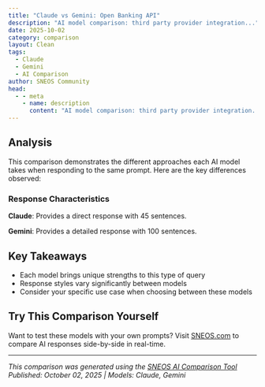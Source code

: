 ```yaml
---
title: "Claude vs Gemini: Open Banking API"
description: "AI model comparison: third party provider integration..."
date: 2025-10-02
category: comparison
layout: Clean
tags:
  - Claude
  - Gemini
  - AI Comparison
author: SNEOS Community
head:
  - - meta
    - name: description
      content: "AI model comparison: third party provider integration..."
---
```


<ChatComparison
  title="Claude vs Gemini: Open Banking API"
  prompt="third party provider integration"
  :responses='{
    "Claude": "# Third Party Provider Integration\n\nThird-party provider integration involves connecting external services, APIs, or platforms into your application ecosystem. Here\u0027s a comprehensive guide:\n\n## Common Types of Third-Party Integrations\n\n### 1. **Payment Processors**\n- Stripe, PayPal, Square\n- Banking APIs\n- Cryptocurrency gateways\n\n### 2. **Authentication Services**\n- OAuth providers (Google, Facebook, GitHub)\n- SSO solutions (Okta, Auth0)\n- Identity management systems\n\n### 3. **Cloud Services**\n- AWS, Azure, Google Cloud\n- Storage services (S3, Dropbox)\n- CDN providers\n\n### 4. **Communication APIs**\n- Email services (SendGrid, Mailchimp)\n- SMS providers (Twilio, Vonage)\n- Video calling (Zoom, WebRTC)\n\n### 5. **Analytics \u0026 Monitoring**\n- Google Analytics\n- Application monitoring (New Relic, DataDog)\n- Error tracking (Sentry, Rollbar)\n\n## Integration Approaches\n\n### 1. **REST API Integration**\n\u0060\u0060\u0060javascript\n// Example: Stripe payment integration\nconst stripe = require(\u0027stripe\u0027)(\u0027sk_test_...\u0027);\n\nasync function createPayment(amount, currency) {\n  try {\n    const paymentIntent = await stripe.paymentIntents.create({\n      amount: amount,\n      currency: currency,\n      automatic_payment_methods: {\n        enabled: true,\n      },\n    });\n    return paymentIntent;\n  } catch (error) {\n    console.error(\u0027Payment creation failed:\u0027, error);\n    throw error;\n  }\n}\n\u0060\u0060\u0060\n\n### 2. **SDK Integration**\n\u0060\u0060\u0060python\n# Example: AWS S3 integration\nimport boto3\nfrom botocore.exceptions import ClientError\n\nclass S3Manager:\n    def __init__(self):\n        self.s3_client = boto3.client(\u0027s3\u0027)\n    \n    def upload_file(self, file_path, bucket, object_name):\n        try:\n            self.s3_client.upload_file(file_path, bucket, object_name)\n            return True\n        except ClientError as e:\n            print(f\u0022Upload failed: {e}\u0022)\n            return False\n\u0060\u0060\u0060\n\n### 3. **Webhook Integration**\n\u0060\u0060\u0060javascript\n// Express.js webhook handler\napp.post(\u0027/webhook/stripe\u0027, express.raw({type: \u0027application/json\u0027}), (req, res) =\u003E {\n  const sig = req.headers[\u0027stripe-signature\u0027];\n  let event;\n\n  try {\n    event = stripe.webhooks.constructEvent(req.body, sig, endpointSecret);\n  } catch (err) {\n    console.log(\u0060Webhook signature verification failed.\u0060, err.message);\n    return res.status(400).send(\u0060Webhook Error: ${err.message}\u0060);\n  }\n\n  // Handle the event\n  switch (event.type) {\n    case \u0027payment_intent.succeeded\u0027:\n      handlePaymentSuccess(event.data.object);\n      break;\n    default:\n      console.log(\u0060Unhandled event type ${event.type}\u0060);\n  }\n\n  res.status(200).send(\u0027Received\u0027);\n});\n\u0060\u0060\u0060\n\n## Integration Patterns\n\n### 1. **Adapter Pattern**\n\u0060\u0060\u0060java\n// Create adapters for different payment providers\npublic interface PaymentAdapter {\n    PaymentResult processPayment(PaymentRequest request);\n}\n\npublic class StripeAdapter implements PaymentAdapter {\n    public PaymentResult processPayment(PaymentRequest request) {\n        // Stripe-specific implementation\n    }\n}\n\npublic class PayPalAdapter implements PaymentAdapter {\n    public PaymentResult processPayment(PaymentRequest request) {\n        // PayPal-specific implementation\n    }\n}\n\u0060\u0060\u0060\n\n### 2. **Factory Pattern**\n\u0060\u0060\u0060csharp\npublic class IntegrationFactory\n{\n    public static IPaymentProvider CreatePaymentProvider(string providerType)\n    {\n        return providerType.ToLower() switch\n        {\n            \u0022stripe\u0022 =\u003E new StripeProvider(),\n            \u0022paypal\u0022 =\u003E new PayPalProvider(),\n            \u0022square\u0022 =\u003E new SquareProvider(),\n            _ =\u003E throw new ArgumentException(\u0022Unknown provider type\u0022)\n        };\n    }\n}\n\u0060\u0060\u0060\n\n## Best Practices\n\n### 1. **Error Handling \u0026 Resilience",
    "Gemini": "Okay, let\u0027s break down third-party provider integration.  It\u0027s a common and often crucial process in modern software development. Here\u0027s a comprehensive overview covering key aspects:\n\n**What is Third-Party Provider Integration?**\n\nIn simple terms, it\u0027s the process of connecting your application, website, or system with external services or platforms offered by other companies (the \u0022third party\u0022). This allows you to extend the functionality of your system without building everything from scratch. You essentially \u0022plug in\u0022 pre-built solutions for specific tasks.\n\n**Why Integrate with Third-Party Providers?**\n\n*   **Reduced Development Time and Costs:**  Leveraging existing solutions saves significant time and resources that would otherwise be spent on development, testing, and maintenance.\n*   **Specialized Expertise:** Third-party providers often specialize in specific areas, offering highly refined and optimized services (e.g., payment processing, email marketing, analytics).\n*   **Improved Functionality:** Access to advanced features and capabilities that would be difficult or expensive to develop internally.\n*   **Scalability:**  Third-party services are often designed to handle large volumes of data and users, allowing your application to scale easily.\n*   **Focus on Core Business:**  Outsourcing non-core functionalities allows you to focus on your core business activities and competitive advantages.\n*   **Faster Time to Market:**  Integration accelerates the launch of new features and products.\n*   **Enhanced User Experience:**  Improved user experience through features like seamless payment processing, personalized recommendations, and interactive maps.\n\n**Examples of Third-Party Provider Integrations:**\n\n*   **Payment Gateways:**  Stripe, PayPal, Braintree (for handling online payments)\n*   **Email Marketing Services:**  Mailchimp, SendGrid, ActiveCampaign (for sending and managing email campaigns)\n*   **Social Media Platforms:**  Facebook, Twitter, Instagram, LinkedIn (for social login, sharing, and data retrieval)\n*   **Analytics Platforms:**  Google Analytics, Mixpanel, Amplitude (for tracking user behavior and website performance)\n*   **Cloud Storage:**  Amazon S3, Google Cloud Storage, Azure Blob Storage (for storing and retrieving files)\n*   **Mapping Services:**  Google Maps, Mapbox (for displaying maps and location-based information)\n*   **Customer Relationship Management (CRM):** Salesforce, HubSpot (for managing customer data and interactions)\n*   **Authentication Services:**  Auth0, Okta (for secure user authentication and authorization)\n*   **Search Services:**  Algolia, ElasticSearch (for powerful search functionality)\n*   **SMS/Messaging:** Twilio, Nexmo (for sending SMS messages and handling phone calls)\n*   **AI/ML Services:**  Amazon SageMaker, Google Cloud AI Platform (for machine learning models)\n\n**Key Considerations Before Integration:**\n\n*   **Business Requirements:**  Clearly define what functionality you need and how the third-party service will help you achieve your business goals.\n*   **Security:**  Assess the security practices of the third-party provider.  Ensure they comply with relevant security standards and regulations (e.g., GDPR, PCI DSS).  Understand how they handle data privacy and protection.\n*   **Reliability and Uptime:**  Check the provider\u0027s service level agreement (SLA) and track record for reliability and uptime.  Downtime can impact your application\u0027s availability.\n*   **Scalability:**  Ensure the provider can handle your expected growth in usage and data volume.\n*   **Cost:**  Compare the pricing models of different providers and consider the long-term costs, including usage fees, transaction fees, and support costs.\n*   **Documentation and Support:**  Evaluate the quality of the provider\u0027s documentation and the availability of support resources (e.g., tutorials, FAQs, developer forums).\n*   **API (Application Programming Interface):**  Understand the provider\u0027s API and how it works.  Ensure it\u0027s well-documented, easy to use, and provides the necessary functionality.\n*   **Data Integration:**  Plan how data will be exchanged between your system and the third-party service.  Consider data formats, data mapping, and data synchronization.\n*   **Compliance:** Ensure the third-party integration meets all necessary legal and regulatory compliance requirements.\n*   **Performance:** Consider the impact the integration will have on the performance of your system.\n*   **Vendor Lock-in:**  Assess the potential for vendor lock-in and consider strategies for mitigating this risk (e.g., using standardized APIs, designing for modularity).\n\n**Integration Methods:**\n\n*   **APIs (Application Programming Interfaces):**  The most common method.  APIs allow your application to communicate with the third-party service using standardized protocols (e.g., REST, SOAP, GraphQL).\n*   **SDKs (Software Development Kits):**  Collections of libraries, code samples, and documentation that simplify the integration process.\n*   **Webhooks:**  Automated notifications sent from the third-party service to your application when specific events occur.  This allows for real-time updates and asynchronous processing.\n*   **Data Import/Export:**  Transferring data between your system and the third-party service using file formats like CSV, JSON, or XML.\n*   **iFrames:**  Embedding content from the third-party service directly into your web page using an iFrame element.  (Less common due to potential security and performance issues).\n*   **Direct Database Connections:**  Connecting directly to the third-party\u0027s database. (Rare and generally discouraged due to security risks and tight coupling).\n\n**The Integration Process (General Steps):**\n\n1.  **Requirement Gathering:**  Define the specific functionality you need and the goals you want to achieve with the integration.\n2.  **Provider Selection:** Research and compare different providers based on your requirements, security, reliability, cost, and other factors.\n3.  **Account Setup:**  Create an account with the chosen provider.\n4.  **API Key/Credentials Generation:** Obtain the necessary API keys, tokens, or credentials to authenticate your application with the provider\u0027s service.\n5.  **API Exploration and Documentation Review:**  Thoroughly review the provider\u0027s API documentation to understand how to use their services.\n6.  **Code Development:**  Write the code to integrate your application with the provider\u0027s API.  This typically involves making API requests, handling responses, and processing data.\n7.  **Testing:**  Thoroughly test the integration in a development or staging environment.  Test various scenarios, including error handling, edge cases, and performance under load.\n8.  **Deployment:**  Deploy the integration to your production environment.\n9.  **Monitoring:**  Continuously monitor the integration to ensure it\u0027s functioning correctly and performing as expected.\n10. **Maintenance:**  Keep the integration up-to-date with the latest API changes and security patches from the provider.\n\n**Best Practices:**\n\n*   **Use a Configuration Management System:** Store API keys and other sensitive information securely in a configuration management system (e.g., HashiCorp Vault, AWS Secrets Manager).  Avoid hardcoding them directly in your code.\n*   **Implement Error Handling:**  Gracefully handle errors and exceptions that may occur during the integration process.  Provide informative error messages to users and log errors for debugging.\n*   **Rate Limiting and Throttling:** Implement rate limiting and throttling to prevent abuse of the API and protect your system from being overwhelmed.\n*   **Caching:**  Cache frequently accessed data from the third-party service to improve performance and reduce API requests.\n*   **Logging:**  Log all API requests and responses for auditing and debugging purposes.\n*   **Asynchronous Processing:**  Use asynchronous processing for long-running API calls to avoid blocking the main thread of your application.\n*   **Security Audits:** Regularly conduct security audits to identify and address potential vulnerabilities in the integration.\n*   **Stay Updated:**  Keep up-to-date with the provider\u0027s API changes, security updates, and best practices.\n*   **Use Dependency Injection:** Use dependency injection to make your code more testable and maintainable.\n*   **Write Unit Tests:** Write unit tests to ensure that your integration code is working correctly.\n*   **Monitor API Usage:**  Monitor your API usage to identify potential problems and optimize your integration.\n*   **Use a Circuit Breaker Pattern:** Implement a circuit breaker pattern to prevent cascading failures.\n\n**Challenges:**\n\n*   **API Changes:**  Third-party APIs can change without notice, requiring you to update your integration code.\n*   **Security Risks:**  Integrating with third-party services can introduce security risks if not done carefully.\n*   **Performance Issues:**  Third-party service performance can impact the performance of your application.\n*   **Data Privacy:**  Ensure you comply with data privacy regulations when handling data from third-party services.\n*   **Vendor Lock-in:**  Becoming too dependent on a specific third-party provider can make it difficult to switch to another provider in the future.\n*   **Cost Overruns:**  Unexpected usage fees or transaction costs can lead to cost overruns.\n*   **Complexity:** Integration can be complex, especially when dealing with multiple third-party services.\n*   **Documentation Gaps:**  Incomplete or outdated documentation can make integration difficult.\n*   **Support Limitations:** Limited or unresponsive support from the provider can hinder troubleshooting efforts.\n\n**In summary,** third-party provider integration is a powerful way to enhance your application\u0027s capabilities and reduce development costs. By carefully considering the factors outlined above, you can successfully integrate with third-party services and achieve your business goals.  Remember to prioritize security, reliability, scalability, and maintainability throughout the integration process.\n"
  }'
  published-date="08:03"
/>

## Analysis

This comparison demonstrates the different approaches each AI model takes when responding to the same prompt. Here are the key differences observed:

### Response Characteristics

**Claude**: Provides a direct response with 45 sentences. 

**Gemini**: Provides a detailed response with 100 sentences. 

## Key Takeaways

- Each model brings unique strengths to this type of query
- Response styles vary significantly between models
- Consider your specific use case when choosing between these models

## Try This Comparison Yourself

Want to test these models with your own prompts? Visit [SNEOS.com](https://sneos.com) to compare AI responses side-by-side in real-time.

---

*This comparison was generated using the [SNEOS AI Comparison Tool](https://sneos.com)*
*Published: October 02, 2025 | Models: Claude, Gemini*
